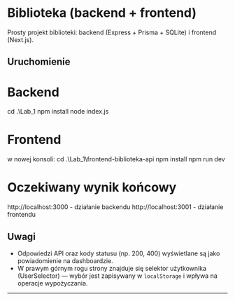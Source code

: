 # Biblioteka (backend + frontend)

Prosty projekt biblioteki: backend (Express + Prisma + SQLite) i frontend (Next.js).

## Uruchomienie

# Backend
cd .\Lab_1
npm install
node index.js

# Frontend
w nowej konsoli:
cd .\Lab_1\frontend-biblioteka-api
npm install
npm run dev

# Oczekiwany wynik końcowy
http://localhost:3000 - działanie backendu
http://localhost:3001 - działanie frontendu

## Uwagi
- Odpowiedzi API oraz kody statusu (np. 200, 400) wyświetlane są jako powiadomienie na dashboardzie.
- W prawym górnym rogu strony znajduje się selektor użytkownika (UserSelector) — wybór jest zapisywany w `localStorage` i wpływa na operacje wypożyczania.

---
